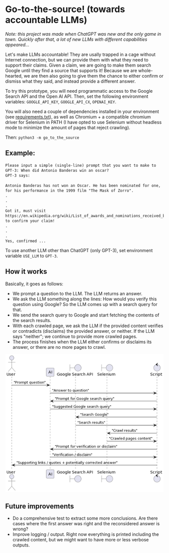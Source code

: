 # Go-to-the-source! (towards accountable LLMs)

*Note: this project was made when ChatGPT was new and the only game in town. Quickly after that, a lot of new LLMs with different capabilities appeared...*

Let's make LLMs accountable! They are usally trapped in a cage without Internet connection, but we can provide them with what they need to support their claims. Given a claim, we are going to make them search Google until they find a source that supports it! Because we are whole-hearted, we are then also going to give them the chance to either confirm or dismiss what they said, and instead provide a different answer.

To try this prototype, you will need programmatic access to the Google Search API and the Open AI API. Then, set the following environment variables: `GOOGLE_API_KEY`, `GOOGLE_API_CX`, `OPENAI_KEY`.

You will also need a couple of dependencies installed in your environment (see [requirements.txt](requirements.txt)), as well as Chromium + a compatible chromium driver for Selenium in PATH (I have opted to use Selenium without headless mode to minimize the amount of pages that reject crawling).

Then: `python3 -m go_to_the_source`

## Example:

```
Please input a simple (single-line) prompt that you want to make to GPT-3: When did Antonio Banderas win an oscar?
GPT-3 says: 

Antonio Banderas has not won an Oscar. He has been nominated for one, for his performance in the 1999 film "The Mask of Zorro".
.
.
.
Got it, must visit https://en.wikipedia.org/wiki/List_of_awards_and_nominations_received_by_Antonio_Banderas to confirm your claim!
.
.
.
Yes, confirmed ...
```

To use another LLM other than ChatGPT (only GPT-3), set environment variable `USE_LLM` to `GPT-3`.

## How it works

Basically, it goes as follows:
* We prompt a question to the LLM. The LLM returns an answer.
* We ask the LLM something along the lines: How would you verify this question using Google? So the LLM comes up with a search query for that.
* We send the search query to Google and start fetching the contents of the search results.
* With each crawled page, we ask the LLM if the provided content verifies or contradicts (disclaims) the provided answer, or neither. If the LLM says "neither"; we continue to provide more crawled pages.
* The process finishes when the LLM either confirms or disclaims its answer, or there are no more pages to crawl.

![Sequence diagram](diagram.png)

## Future improvements

* Do a comprehensive test to extract some more conclusions. Are there cases where the first answer was right and the reconsidered answer is wrong?
* Improve logging / output. Right now everything is printed including the crawled content, but we might want to have more or less verbose outputs.